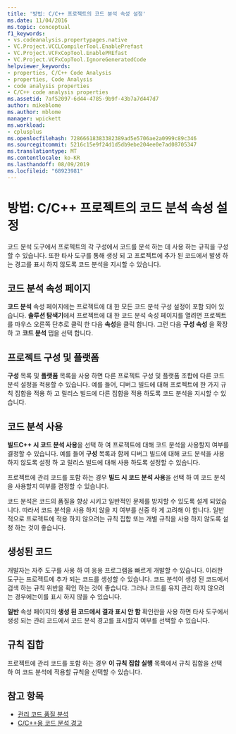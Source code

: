 ```yaml
---
title: '방법: C/C++ 프로젝트의 코드 분석 속성 설정'
ms.date: 11/04/2016
ms.topic: conceptual
f1_keywords:
- vs.codeanalysis.propertypages.native
- VC.Project.VCCLCompilerTool.EnablePrefast
- VC.Project.VCFxCopTool.EnablePREfast
- VC.Project.VCFxCopTool.IgnoreGeneratedCode
helpviewer_keywords:
- properties, C/C++ Code Analysis
- properties, Code Analysis
- code analysis properties
- C/C++ code analysis properties
ms.assetid: 7af52097-6d44-4785-9b9f-43b7a7d447d7
author: mikeblome
ms.author: mblome
manager: wpickett
ms.workload:
- cplusplus
ms.openlocfilehash: 72866618383382389ad5e5706ae2a0999c89c346
ms.sourcegitcommit: 5216c15e9f24d1d5db9ebe204ee0e7ad08705347
ms.translationtype: MT
ms.contentlocale: ko-KR
ms.lasthandoff: 08/09/2019
ms.locfileid: "68923981"
---
```

# <a name="how-to-set-code-analysis-properties-for-cc-projects"></a>방법: C/C++ 프로젝트의 코드 분석 속성 설정
코드 분석 도구에서 프로젝트의 각 구성에서 코드를 분석 하는 데 사용 하는 규칙을 구성할 수 있습니다. 또한 타사 도구를 통해 생성 되 고 프로젝트에 추가 된 코드에서 발생 하는 경고를 표시 하지 않도록 코드 분석을 지시할 수 있습니다.

## <a name="code-analysis-property-page"></a>코드 분석 속성 페이지
**코드 분석** 속성 페이지에는 프로젝트에 대 한 모든 코드 분석 구성 설정이 포함 되어 있습니다. **솔루션 탐색기**에서 프로젝트에 대 한 코드 분석 속성 페이지를 열려면 프로젝트를 마우스 오른쪽 단추로 클릭 한 다음 **속성**을 클릭 합니다. 그런 다음 **구성 속성** 을 확장 하 고 **코드 분석** 탭을 선택 합니다.

## <a name="project-configuration-and-platform"></a>프로젝트 구성 및 플랫폼
**구성** 목록 및 **플랫폼** 목록을 사용 하면 다른 프로젝트 구성 및 플랫폼 조합에 다른 코드 분석 설정을 적용할 수 있습니다. 예를 들어, 디버그 빌드에 대해 프로젝트에 한 가지 규칙 집합을 적용 하 고 릴리스 빌드에 다른 집합을 적용 하도록 코드 분석을 지시할 수 있습니다.

## <a name="enabling-code-analysis"></a>코드 분석 사용
**빌드C++ 시 코드 분석 사용**을 선택 하 여 프로젝트에 대해 코드 분석을 사용할지 여부를 결정할 수 있습니다. 예를 들어 **구성** 목록과 함께 디버그 빌드에 대해 코드 분석을 사용 하지 않도록 설정 하 고 릴리스 빌드에 대해 사용 하도록 설정할 수 있습니다.

프로젝트에 관리 코드를 포함 하는 경우 **빌드 시 코드 분석 사용**을 선택 하 여 코드 분석을 사용할지 여부를 결정할 수 있습니다.

코드 분석은 코드의 품질을 향상 시키고 일반적인 문제를 방지할 수 있도록 설계 되었습니다. 따라서 코드 분석을 사용 하지 않을 지 여부를 신중 하 게 고려해 야 합니다. 일반적으로 프로젝트에 적용 하지 않으려는 규칙 집합 또는 개별 규칙을 사용 하지 않도록 설정 하는 것이 좋습니다.

## <a name="generated-code"></a>생성된 코드
개발자는 자주 도구를 사용 하 여 응용 프로그램을 빠르게 개발할 수 있습니다. 이러한 도구는 프로젝트에 추가 되는 코드를 생성할 수 있습니다. 코드 분석이 생성 된 코드에서 검색 하는 규칙 위반을 확인 하는 것이 좋습니다. 그러나 코드를 유지 관리 하지 않으려는 경우에는이를 표시 하지 않을 수 있습니다.

**일반** 속성 페이지의 **생성 된 코드에서 결과 표시 안 함** 확인란을 사용 하면 타사 도구에서 생성 되는 관리 코드에서 코드 분석 경고를 표시할지 여부를 선택할 수 있습니다.

## <a name="rule-sets"></a>규칙 집합
프로젝트에 관리 코드를 포함 하는 경우 **이 규칙 집합 실행** 목록에서 규칙 집합을 선택 하 여 코드 분석에 적용할 규칙을 선택할 수 있습니다.

## <a name="see-also"></a>참고 항목

- [관리 코드 품질 분석](../code-quality/code-analysis-for-managed-code-overview.md)
- [C/C++용 코드 분석 경고](../code-quality/code-analysis-for-c-cpp-warnings.md)